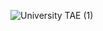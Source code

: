 ![University TAE (1)](https://github.com/user-attachments/assets/c9ec7d0f-b1a3-46dd-9229-5635ab312368)
